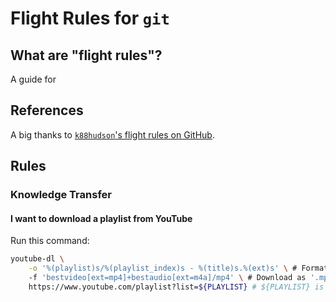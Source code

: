 # Flight Rules for `git`

## What are "flight rules"?

A guide for

## References

A big thanks to [`k88hudson`'s flight rules on
GitHub](https://github.com/k88hudson/git-flight-rules).

## Rules

### Knowledge Transfer

#### I want to download a playlist from YouTube

Run this command:

```bash
youtube-dl \
    -o '%(playlist)s/%(playlist_index)s - %(title)s.%(ext)s' \ # Format title of videos.
    -f 'bestvideo[ext=mp4]+bestaudio[ext=m4a]/mp4' \ # Download as '.mp4', sync and splice best quality audio/video separately as they may be in separate files.
    https://www.youtube.com/playlist?list=${PLAYLIST} # ${PLAYLIST} is playlist ID.
```
